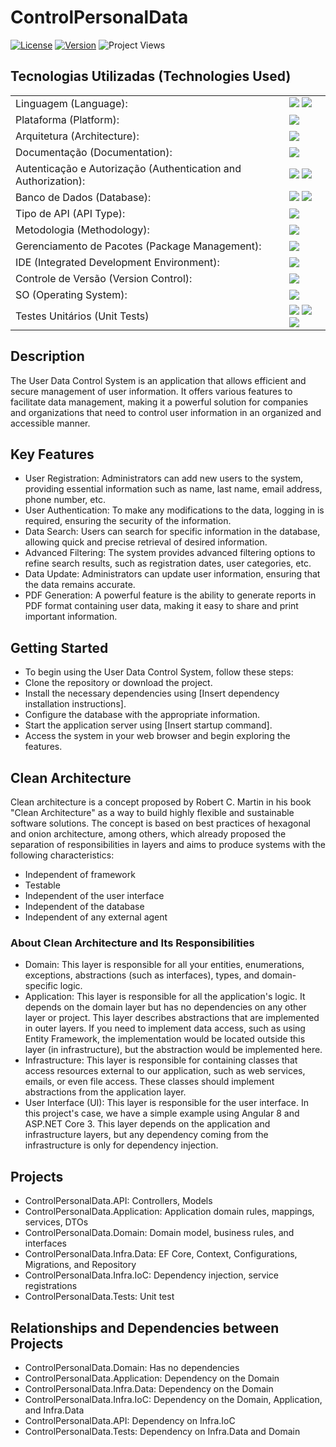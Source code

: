   # ControlPersonalData
  [![License](https://img.shields.io/badge/License-MIT-blue.svg)](https://opensource.org/licenses/MIT)
  [![Version](https://img.shields.io/badge/Version-1.6-brightgreen)](https://github.com/seu-usuario/seu-projeto)
  ![Project Views](https://komarev.com/ghpvc/?username=seu-usuario&label=Project%20Views&color=brightgreen)

  ## Tecnologias Utilizadas (Technologies Used)
  <table>
    <tr>
      <td>Linguagem (Language):</td>
      <td>
        <img src="https://img.shields.io/badge/C%23-239120?style=for-the-badge&logo=c-sharp&logoColor=white">
        <img src="https://img.shields.io/badge/JSON-5E5C5C?style=for-the-badge&logo=json&logoColor=white">
      </td>
    </tr>
    <tr>
      <td>Plataforma (Platform):</td>
      <td><img src="https://img.shields.io/badge/.NET-512BD4?style=for-the-badge&logo=dotnet&logoColor=white"></td>
    </tr>
    <tr>
      <td>Arquitetura (Architecture):</td>
      <td><img src="https://img.shields.io/badge/Clean-brightgreen?style=for-the-badge"></td>
    </tr>
    <tr>
      <td>Documentação (Documentation):</td>
      <td><img src="https://img.shields.io/badge/Swagger-85EA2D?style=for-the-badge&logo=Swagger&logoColor=white"></td>
    </tr>
    <tr>
      <td>Autenticação e Autorização (Authentication and Authorization):</td>
      <td>
        <img src="https://img.shields.io/badge/Identity-333333?style=for-the-badge&logo=identity&logoColor=white">
        <img src="https://img.shields.io/badge/JWT-000000?style=for-the-badge&logo=JSON%20web%20tokens&logoColor=white">
      </td>
    </tr>
    <tr>
      <td>Banco de Dados (Database):</td>
      <td>
        <img src="https://img.shields.io/badge/Microsoft%20SQL%20Server-CC2927?style=for-the-badge&logo=microsoft%20sql%20server&logoColor=white">
        <img src="https://img.shields.io/badge/InMemory-blue?style=for-the-badge&logoColor=white">
      </td>
    </tr>
    <tr>
      <td>Tipo de API (API Type):</td>
      <td><img src="https://img.shields.io/badge/REST%20API-009688?style=for-the-badge"></td>
    </tr>
    <tr>
      <td>Metodologia (Methodology):</td>
      <td><img src="https://img.shields.io/badge/DDD-FF5733?style=for-the-badge"></td>
    </tr>
    <tr>
      <td>Gerenciamento de Pacotes (Package Management):</td>
      <td><img src="https://img.shields.io/badge/NuGet-004880?style=for-the-badge&logo=nuget&logoColor=white"></td>
    </tr>
    <tr>
      <td>IDE (Integrated Development Environment):</td>
      <td><img src="https://img.shields.io/badge/Visual_Studio-5C2D91?style=for-the-badge&logo=visual%20studio&logoColor=white"></td>
    </tr>
    <tr>
      <td>Controle de Versão (Version Control):</td>
      <td><img src="https://img.shields.io/badge/GIT-E44C30?style=for-the-badge&logo=git&logoColor=white"></td>
    </tr>
    <tr>
      <td>SO (Operating System):</td>
      <td><img src="https://img.shields.io/badge/Windows_11-0078d4?style=for-the-badge&logo=windows-11&logoColor=white"></td>
    </tr>
    <tr>
      <td>Testes Unitários (Unit Tests)</td>
      <td>
        <img src="https://img.shields.io/badge/FakeItEasy-green?style=for-the-badge">
        <img src="https://img.shields.io/badge/FluentAssertions-yellow?style=for-the-badge">
        <img src="https://img.shields.io/badge/xUnit-red?style=for-the-badge">
      </td>
    </tr>
  </table>
  

  ## Description
  The User Data Control System is an application that allows efficient and secure management of user information. It offers various features to facilitate data management, making it a powerful solution for companies and organizations that need to control   user information in an organized and accessible manner.

  ## Key Features
  - User Registration: Administrators can add new users to the system, providing essential information such as name, last name, email address, phone number, etc.
  - User Authentication: To make any modifications to the data, logging in is required, ensuring the security of the information.
  - Data Search: Users can search for specific information in the database, allowing quick and precise retrieval of desired information.
  - Advanced Filtering: The system provides advanced filtering options to refine search results, such as registration dates, user categories, etc.
  - Data Update: Administrators can update user information, ensuring that the data remains accurate.
  - PDF Generation: A powerful feature is the ability to generate reports in PDF format containing user data, making it easy to share and print important information.

  ## Getting Started
  - To begin using the User Data Control System, follow these steps:
  - Clone the repository or download the project.
  - Install the necessary dependencies using [Insert dependency installation instructions].
  - Configure the database with the appropriate information.
  - Start the application server using [Insert startup command].
  - Access the system in your web browser and begin exploring the features.

  ## Clean Architecture
  Clean architecture is a concept proposed by Robert C. Martin in his book "Clean Architecture" as a way to build highly flexible and sustainable software solutions. The concept is based on best practices of hexagonal and onion architecture, among 
  others, which already proposed the separation of responsibilities in layers and aims to produce systems with the following characteristics:
  - Independent of framework
  - Testable
  - Independent of the user interface
  - Independent of the database
  - Independent of any external agent

  ### About Clean Architecture and Its Responsibilities
  - Domain:
    This layer is responsible for all your entities, enumerations, exceptions, abstractions (such as interfaces), types, and domain-specific logic.
  - Application:
    This layer is responsible for all the application's logic. It depends on the domain layer but has no dependencies on any other layer or project. This layer describes abstractions that are implemented in outer layers.
    If you need to implement data access, such as using Entity Framework, the implementation would be located outside this layer (in infrastructure), but the abstraction would be implemented here.
  - Infrastructure:
    This layer is responsible for containing classes that access resources external to our application, such as web services, emails, or even file access. These classes should implement abstractions from the application layer.
  - User Interface (UI):
    This layer is responsible for the user interface. In this project's case, we have a simple example using Angular 8 and ASP.NET Core 3. This layer depends on the application and infrastructure layers, but any dependency coming from the infrastructure 
    is only for dependency injection.

  ## Projects
  - ControlPersonalData.API: Controllers, Models
  - ControlPersonalData.Application: Application domain rules, mappings, services, DTOs
  - ControlPersonalData.Domain: Domain model, business rules, and interfaces
  - ControlPersonalData.Infra.Data: EF Core, Context, Configurations, Migrations, and Repository
  - ControlPersonalData.Infra.IoC: Dependency injection, service registrations
  - ControlPersonalData.Tests: Unit test

  ## Relationships and Dependencies between Projects
  - ControlPersonalData.Domain: Has no dependencies
  - ControlPersonalData.Application: Dependency on the Domain
  - ControlPersonalData.Infra.Data: Dependency on the Domain
  - ControlPersonalData.Infra.IoC: Dependency on the Domain, Application, and Infra.Data
  - ControlPersonalData.API: Dependency on Infra.IoC
  - ControlPersonalData.Tests: Dependency on Infra.Data and Domain
